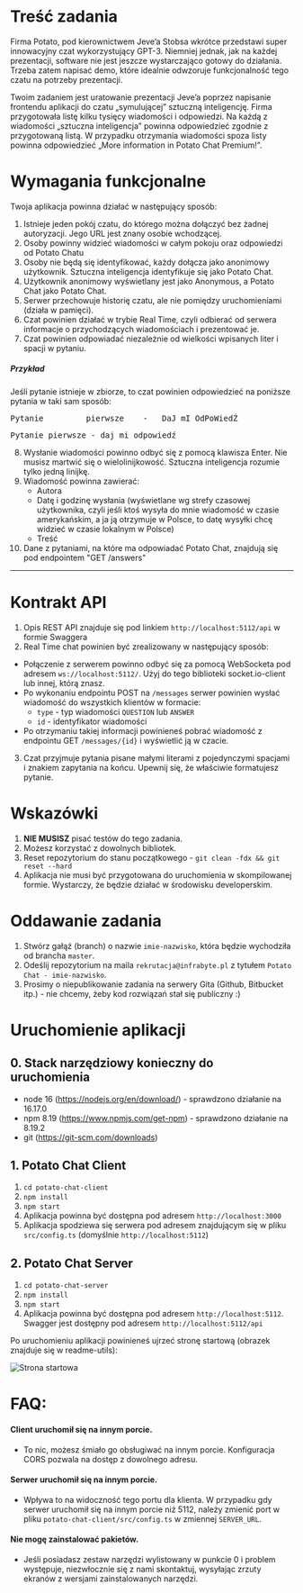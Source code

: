# Treść zadania

Firma Potato, pod kierownictwem Jeve’a Stobsa wkrótce przedstawi super innowacyjny czat wykorzystujący GPT-3. Niemniej jednak, jak na każdej prezentacji, software nie jest jeszcze wystarczająco gotowy do działania. Trzeba zatem napisać demo, które idealnie odwzoruje funkcjonalność tego czatu na potrzeby prezentacji.

Twoim zadaniem jest uratowanie prezentacji Jeve’a poprzez napisanie frontendu aplikacji do czatu „symulującej” sztuczną inteligencję. Firma przygotowała listę kilku tysięcy wiadomości i odpowiedzi. Na każdą z wiadomości „sztuczna inteligencja” powinna odpowiedzieć zgodnie z przygotowaną listą. W przypadku otrzymania wiadomości spoza listy powinna odpowiedzieć „More information in Potato Chat Premium!”.

# Wymagania funkcjonalne
Twoja aplikacja powinna działać w następujący sposób:

1. Istnieje jeden pokój czatu, do którego można dołączyć bez żadnej autoryzacji. Jego URL jest znany osobie wchodzącej.
2. Osoby powinny widzieć wiadomości w całym pokoju oraz odpowiedzi od Potato Chatu
3. Osoby nie będą się identyfikować, każdy dołącza jako anonimowy użytkownik. Sztuczna inteligencja identyfikuje się jako Potato Chat.
4. Użytkownik anonimowy wyświetlany jest jako Anonymous, a Potato Chat jako Potato Chat.
5. Serwer przechowuje historię czatu, ale nie pomiędzy uruchomieniami (działa w pamięci).
6. Czat powinien działać w trybie Real Time, czyli odbierać od serwera informacje o przychodzących wiadomościach i prezentować je.
7. Czat powinien odpowiadać niezależnie od wielkości wpisanych liter i spacji w pytaniu.

##### Przykład
Jeśli pytanie istnieje w zbiorze, to czat powinien odpowiedzieć na poniższe pytania w taki sam sposób:
<pre>Pytanie         pierwsze    -   DaJ mI OdPoWiedŹ</pre>
<pre>Pytanie pierwsze - daj mi odpowiedź</pre>
    
8. Wysłanie wiadomości powinno odbyć się z pomocą klawisza Enter. Nie musisz martwić się o wielolinijkowość. Sztuczna inteligencja rozumie tylko jedną linijkę.
9. Wiadomość powinna zawierać:
   - Autora
   - Datę i godzinę wysłania (wyświetlane wg strefy czasowej użytkownika, czyli jeśli ktoś wysyła do mnie wiadomość w czasie amerykańskim, a ja ją otrzymuje w Polsce, to datę wysyłki chcę widzieć w czasie lokalnym w Polsce)
   - Treść
10. Dane z pytaniami, na które ma odpowiadać Potato Chat, znajdują się pod endpointem "GET /answers"

*****

# Kontrakt API
1. Opis REST API znajduje się pod linkiem `http://localhost:5112/api` w formie Swaggera
2. Real Time chat powinien być zrealizowany w następujący sposób:
- Połączenie z serwerem powinno odbyć się za pomocą WebSocketa pod adresem `ws://localhost:5112/`. Użyj do tego biblioteki socket.io-client lub innej, którą znasz.
- Po wykonaniu endpointu POST na `/messages` serwer powinien wysłać wiadomość do wszystkich klientów w formacie:
  - `type` - typ wiadomości `QUESTION` lub `ANSWER`
  - `id` - identyfikator wiadomości
- Po otrzymaniu takiej informacji powinieneś pobrać wiadomość z endpointu GET `/messages/{id}` i wyświetlić ją w czacie.
3. Czat przyjmuje pytania pisane małymi literami z pojedynczymi spacjami i znakiem zapytania na końcu. Upewnij się, że właściwie formatujesz pytanie.

# Wskazówki
1. **NIE MUSISZ** pisać testów do tego zadania.
2. Możesz korzystać z dowolnych bibliotek.
3. Reset repozytorium do stanu początkowego - `git clean -fdx && git reset --hard`
4. Aplikacja nie musi być przygotowana do uruchomienia w skompilowanej formie. Wystarczy, że będzie działać w środowisku developerskim.


# Oddawanie zadania
1. Stwórz gałąź (branch) o nazwie `imie-nazwisko`, która będzie wychodziła od brancha `master`.
2. Odeślij repozytorium na maila `rekrutacja@infrabyte.pl` z tytułem `Potato Chat - imie-nazwisko`.
3. Prosimy o niepublikowanie zadania na serwery Gita (Github, Bitbucket itp.) - nie chcemy, żeby kod rozwiązań stał się publiczny :)

# Uruchomienie aplikacji
## 0. Stack narzędziowy konieczny do uruchomienia
- node 16 (https://nodejs.org/en/download/) - sprawdzono działanie na 16.17.0
- npm 8.19 (https://www.npmjs.com/get-npm) - sprawdzono działanie na 8.19.2
- git (https://git-scm.com/downloads)

## 1. Potato Chat Client
1. `cd potato-chat-client`
2. `npm install`
3. `npm start`
4. Aplikacja powinna być dostępna pod adresem `http://localhost:3000`
5. Aplikacja spodziewa się serwera pod adresem znajdującym się w pliku `src/config.ts` (domyślnie `http://localhost:5112`)
## 2. Potato Chat Server
1. `cd potato-chat-server`
2. `npm install`
3. `npm start`
4. Aplikacja powinna być dostępna pod adresem `http://localhost:5112`. Swagger jest dostępny pod adresem `http://localhost:5112/api`

Po uruchomieniu aplikacji powinieneś ujrzeć stronę startową (obrazek znajduje się w readme-utils):

![Strona startowa](./readme-utils/img.png, "Strona startowa")
# FAQ:
#### Client uruchomił się na innym porcie.
 - To nic, możesz śmiało go obsługiwać na innym porcie. Konfiguracja CORS pozwala na dostęp z dowolnego adresu.
#### Serwer uruchomił się na innym porcie.
 - Wpływa to na widoczność tego portu dla klienta. W przypadku gdy serwer uruchomił się na innym porcie niż 5112, należy zmienić port w pliku `potato-chat-client/src/config.ts` w zmiennej `SERVER_URL`.
#### Nie mogę zainstalować pakietów.
 - Jeśli posiadasz zestaw narzędzi wylistowany w punkcie 0 i problem występuje, niezwłocznie się z nami skontaktuj, wysyłając zrzuty ekranów z wersjami zainstalowanych narzędzi.